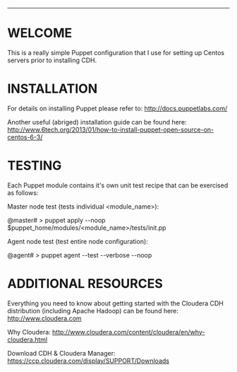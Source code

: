 
-----------------------------------------------------

WELCOME
=======
This is a really simple Puppet configuration that I use for setting up Centos servers prior to installing CDH.

INSTALLATION
============

For details on installing Puppet please refer to:
http://docs.puppetlabs.com/

Another useful (abriged) installation guide can be found here:
http://www.6tech.org/2013/01/how-to-install-puppet-open-source-on-centos-6-3/

TESTING
=======

Each Puppet module contains it's own unit test recipe that can be exercised as follows:

Master node test (tests individual <module_name>):

@master# > puppet apply --noop $puppet_home/modules/<module_name>/tests/init.pp

Agent node test (test entire node configuration):

@agent# > puppet agent --test --verbose --noop


ADDITIONAL RESOURCES
====================
Everything you need to know about getting started with the Cloudera CDH distribution
(including Apache Hadoop) can be found here: http://www.cloudera.com

Why Cloudera:
http://www.cloudera.com/content/cloudera/en/why-cloudera.html

Download CDH & Cloudera Manager:
https://ccp.cloudera.com/display/SUPPORT/Downloads
